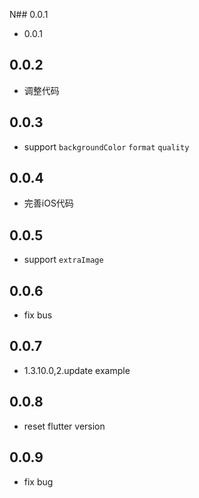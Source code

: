 N## 0.0.1

* 0.0.1

## 0.0.2

* 调整代码

## 0.0.3

* support `backgroundColor` `format` `quality`

## 0.0.4

* 完善iOS代码

## 0.0.5

* support `extraImage`

## 0.0.6

* fix bus

## 0.0.7

* 1.3.10.0,2.update example

## 0.0.8

* reset flutter version

## 0.0.9
* fix bug